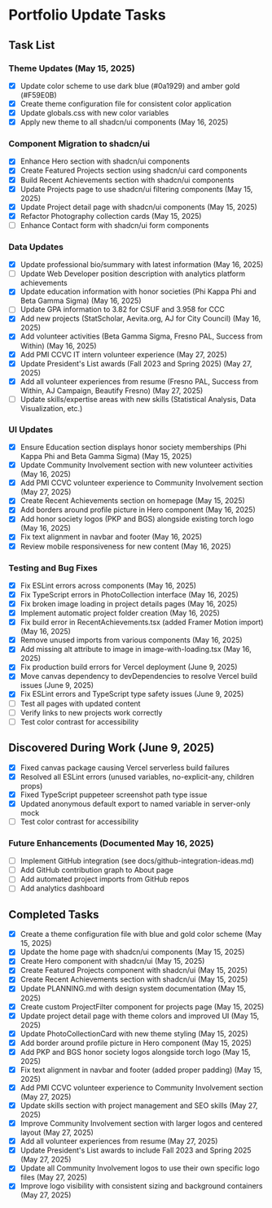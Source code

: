 # Portfolio Update Tasks

## Task List

### Theme Updates (May 15, 2025)
- [x] Update color scheme to use dark blue (#0a1929) and amber gold (#F59E0B)
- [x] Create theme configuration file for consistent color application
- [x] Update globals.css with new color variables
- [x] Apply new theme to all shadcn/ui components (May 16, 2025)

### Component Migration to shadcn/ui
- [x] Enhance Hero section with shadcn/ui components
- [x] Create Featured Projects section using shadcn/ui card components
- [x] Build Recent Achievements section with shadcn/ui components
- [x] Update Projects page to use shadcn/ui filtering components (May 15, 2025)
- [x] Update Project detail page with shadcn/ui components (May 15, 2025)
- [x] Refactor Photography collection cards (May 15, 2025)
- [ ] Enhance Contact form with shadcn/ui form components

### Data Updates
- [x] Update professional bio/summary with latest information (May 16, 2025)
- [ ] Update Web Developer position description with analytics platform achievements
- [x] Update education information with honor societies (Phi Kappa Phi and Beta Gamma Sigma) (May 16, 2025)
- [ ] Update GPA information to 3.82 for CSUF and 3.958 for CCC
- [x] Add new projects (StatScholar, Aevita.org, AJ for City Council) (May 16, 2025)
- [x] Add volunteer activities (Beta Gamma Sigma, Fresno PAL, Success from Within) (May 16, 2025)
- [x] Add PMI CCVC IT intern volunteer experience (May 27, 2025)
- [x] Update President's List awards (Fall 2023 and Spring 2025) (May 27, 2025)
- [x] Add all volunteer experiences from resume (Fresno PAL, Success from Within, AJ Campaign, Beautify Fresno) (May 27, 2025)
- [ ] Update skills/expertise areas with new skills (Statistical Analysis, Data Visualization, etc.)

### UI Updates
- [x] Ensure Education section displays honor society memberships (Phi Kappa Phi and Beta Gamma Sigma) (May 15, 2025)
- [x] Update Community Involvement section with new volunteer activities (May 16, 2025)
- [x] Add PMI CCVC volunteer experience to Community Involvement section (May 27, 2025)
- [x] Create Recent Achievements section on homepage (May 15, 2025)
- [x] Add borders around profile picture in Hero component (May 16, 2025)
- [x] Add honor society logos (PKP and BGS) alongside existing torch logo (May 16, 2025)
- [x] Fix text alignment in navbar and footer (May 16, 2025)
- [x] Review mobile responsiveness for new content (May 16, 2025)

### Testing and Bug Fixes
- [x] Fix ESLint errors across components (May 16, 2025)
- [x] Fix TypeScript errors in PhotoCollection interface (May 16, 2025)
- [x] Fix broken image loading in project details pages (May 16, 2025)
- [x] Implement automatic project folder creation (May 16, 2025)
- [x] Fix build error in RecentAchievements.tsx (added Framer Motion import) (May 16, 2025)
- [x] Remove unused imports from various components (May 16, 2025)
- [x] Add missing alt attribute to image in image-with-loading.tsx (May 16, 2025)
- [x] Fix production build errors for Vercel deployment (June 9, 2025)
- [x] Move canvas dependency to devDependencies to resolve Vercel build issues (June 9, 2025)
- [x] Fix ESLint errors and TypeScript type safety issues (June 9, 2025)
- [ ] Test all pages with updated content
- [ ] Verify links to new projects work correctly
- [ ] Test color contrast for accessibility

## Discovered During Work (June 9, 2025)
- [x] Fixed canvas package causing Vercel serverless build failures
- [x] Resolved all ESLint errors (unused variables, no-explicit-any, children props)
- [x] Fixed TypeScript puppeteer screenshot path type issue
- [x] Updated anonymous default export to named variable in server-only mock
- [ ] Test color contrast for accessibility

### Future Enhancements (Documented May 16, 2025)
- [ ] Implement GitHub integration (see docs/github-integration-ideas.md)
- [ ] Add GitHub contribution graph to About page
- [ ] Add automated project imports from GitHub repos
- [ ] Add analytics dashboard

## Completed Tasks
- [x] Create a theme configuration file with blue and gold color scheme (May 15, 2025)
- [x] Update the home page with shadcn/ui components (May 15, 2025)
- [x] Create Hero component with shadcn/ui (May 15, 2025)
- [x] Create Featured Projects component with shadcn/ui (May 15, 2025)
- [x] Create Recent Achievements section with shadcn/ui (May 15, 2025)
- [x] Update PLANNING.md with design system documentation (May 15, 2025)
- [x] Create custom ProjectFilter component for projects page (May 15, 2025)
- [x] Update project detail page with theme colors and improved UI (May 15, 2025)
- [x] Update PhotoCollectionCard with new theme styling (May 15, 2025)
- [x] Add border around profile picture in Hero component (May 15, 2025)
- [x] Add PKP and BGS honor society logos alongside torch logo (May 15, 2025)
- [x] Fix text alignment in navbar and footer (added proper padding) (May 15, 2025)
- [x] Add PMI CCVC volunteer experience to Community Involvement section (May 27, 2025)
- [x] Update skills section with project management and SEO skills (May 27, 2025)
- [x] Improve Community Involvement section with larger logos and centered layout (May 27, 2025)
- [x] Add all volunteer experiences from resume (May 27, 2025)
- [x] Update President's List awards to include Fall 2023 and Spring 2025 (May 27, 2025)
- [x] Update all Community Involvement logos to use their own specific logo files (May 27, 2025)
- [x] Improve logo visibility with consistent sizing and background containers (May 27, 2025)
